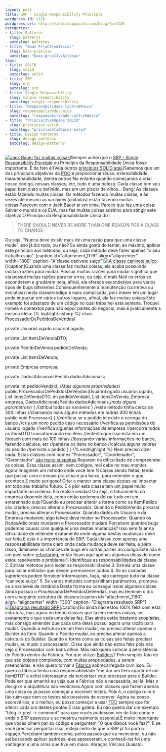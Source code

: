 ```yaml
--- 
layout: post
title: SRP - Single Responsibility Principle
wordpress_id: 1126
wordpress_url: http://viniciusquaiato.com/blog/?p=1126
categories: 
- title: Patterns
  slug: patterns
  autoslug: patterns
- title: "Boas Pr\xC3\xA1ticas"
  slug: boas-praticas
  autoslug: "boas-pr\xC3\xA1ticas"
tags: 
- title: SOLID
  slug: solid
  autoslug: solid
- title: SRP
  slug: srp
  autoslug: srp
- title: Single Responsibility
  slug: single-responsibility
  autoslug: single-responsibility
- title: "Responsabilidade \xC3\x9Anica"
  slug: responsabilidade-unica
  autoslug: "responsabilidade-\xC3\x9Anica"
- title: "Princ\xC3\xADpios SOLID"
  slug: principios-solid
  autoslug: "princ\xC3\xADpios-solid"
- title: Design Patterns
  slug: design-patterns
  autoslug: design-patterns
---
```

[![Jack Bauer faz muitas coisas!](http://viniciusquaiato.com/images_posts/jack-bauer-300x225.jpg "Jack Bauer faz muitas coisas!")](http://viniciusquaiato.com/images_posts/jack-bauer.jpg)Sempre achei que o [SRP - Single Responsibility Principle](http://www.objectmentor.com/resources/articles/srp.pdf) ou Princípio da Responsabilidade Única fosse importante. E de fato é!(Veja outros [princípios SOLID aqui](http://butunclebob.com/ArticleS.UncleBob.PrinciplesOfOod))Sabemos que um dos principais objetivos da [POO](http://en.wikipedia.org/wiki/Object-oriented_programming) é proporcionar reuso, extensibilidade, manutenabilidade, dentre outros.No entanto quando começamos a criar nosso código, nossas classes, etc, tudo é uma beleza. Cada classe tem seu papel bem claro e definido, mas em um piscar de olhos... Beng! As classes estão fazendo muitas coisas. Os métodos fazendo muitas coisas, e às vezes até mesmo as variáveis (coitadas) estão fazendo muitas coisas.Parecem com o Jack Bauer aí em cima. Parece que faz uma coisa: Salvar o mundo e os EUA, mas faz muitas coisas sozinho para atingir este objetivo.O Princípio da Responsabilidade Única diz:<blockquote>THERE SHOULD NEVER BE MORE THAN ONE REASON FOR A CLASS TO CHANGE.</blockquote>Ou seja, "Nunca deve existir mais de uma razão para que uma classe mude".Isso já diz tudo, ou não? Eu ainda gosto de tentar, ao máximo, aplicar este princípio aos métodos, ou seja, cada método deve fazer apenas "o seu trabalho sujo". [caption id="attachment_1178" align="aligncenter" width="300" caption="A classe canivete suíço"][![A classe canivete suíço](http://viniciusquaiato.com/images_posts/canivete-suico-300x212.jpg "A classe canivete suíço")](http://viniciusquaiato.com/images_posts/canivete-suico.jpg)[/caption]Quando uma classe faz muitas coisas, ela acaba possuindo muitas razões para mudar. Possuir muitas razões para mudar significa que ela possui muitas razões para ter erros, ou seja, é mais fácil os erros se esconderem e grudarem nela, afinal, ela oferece esconderijos para vários tipos de bugs diferentes.Consequentemente a manutenção (corretiva ou evolutiva) nesta classe/código é mais complicada, pois mexer em um lugar pode impactar em vários outros lugares, afinal, ela faz muitas coisas.Este exemplo foi adaptado de um código no qual trabalhei esta semana. Troquei nomes e contextos para não expor partes do negócio, mas é praticamente a mesma idéia:
{% highlight csharp %}
class ProcessadorDePedidosDeVendas{    

private UsuarioLogado usuarioLogado;
    
private List<itensdevendadto> itensDeVendaDTO;
    
private PedidoDeVenda pedidoDeVenda;
    
private List<itensdevenda> itensDeVenda;
    
private Empresa empresa;
    
private DadosAdicionaisPedido dadosAdicionais;
    
private int pedidoVendaId;
    /*Mais algumas propriedades*/    
public ProcessadorDePedidosDeVendas(UsuarioLogado usuarioLogado,
List<itensdevendadto> itensDeVendaDTO,                                        int pedidoVendaId,                                        List<itensdevenda> itensDeVenda,                                        Empresa empresa,                                        DadosAdicionaisPedido dadosAdicionais,/*mais alguns parametros*/)    {        //atribui todas as variáveis    }
    //este método tinha cerca de 300 linhas   //chamando mais alguns métodos em outras 400 linhas    
public void Processar()    {        //verificar se o pedido id existe e carrega do banco        //cria um novo pedido caso necessário        //verifica as permissões do usuário logado        //verifica algumas informações da empresa        //percorre todos os itensDTO transoformando em itens        //ententa que isso está em um foreach com mais de 100 linhas        //buscando várias informações no banco, fazendo cálculos, etc        //persiste os itens no banco        //calcula alguns valores do pedido        //persiste o pedido    }
}
</itensdevenda></itensdevendadto></itensdevenda></itensdevendadto>
{% endhighlight %}
Nem preciso dizer nada. Estas classes com nomes "Processador", "Coordenador", "Gerenciador" [são muito suspeitas](http://viniciusquaiato.com/blog/dica-de-leitura-clean-code/).Reparem na dificuldade de compreender as coisas. Essa classe assim, sem códigos, mal cabe no meu monitor. Agora imaginem um método onde você tem N coisas sendo feitas, tendo que passar com o mouse pra cima e pra baixo, para entender o que acontece.É muito perigoso! Criar e manter uma classe destas vai impactar em todo seu trabalho futuro. E o pior esta classe tem um papel muito importante no sistema. Ela realiza vendas! Ou seja, o faturamento da empresa depende dela, como então podemos deixar tudo em um emaranhado sujo?Quando eu precisar alterar a forma como os ItemPedido são criados, preciso alterar o Processador. Quando o PedidoVenda precisar mudar, preciso alterar o Processador. Quando dados do Usuario e da Empresa mudarem, algo talvez deva mudar no Processador. Quando os DadosAdicionais mudarem o Processador mudará.Percebem quantos bugs podemos causar com qualquer uma destas mudanças? Isso sem falar na dificuldade de entender exatamente onde alguma destas mudanças deve ser feita.E esta é a importância do SRP. Cada classe com apenas uma responsabilidade torna claro onde cada mudança deve ser feita, e além disso, diminuem as chances de bugs em outras partes do código.Este não é um post sobre [refactoring](http://en.wikipedia.org/wiki/Code_refactoring), então ficam aqui apenas algumas dicas de como estou resolvendo o problema:1. Identifique as responsabilidades da classe
2. Extraia métodos para isolar as responsabilidades
3. Extraia uma classe para isolar métodos que devem permanecer juntos
4. Se as camadas superiores podem fornecer informações, faça, não carregue tudo na classe "canivete suíço"
5. Se vários métodos compartilham parâmetros, promova-os a variáveis de instância
Desta forma eu consegui isolar algumas coisas. Ainda possuo o ProcessadorDePedidosDeVendas, mas eu terminei o dia com a seguinte estrutura de classes:[caption id="attachment_1180" align="aligncenter" width="300" caption="Diagrama resultado SRP"][![Diagrama resultado SRP](http://viniciusquaiato.com/images_posts/diagrama-300x221.jpg "Diagrama resultado SRP")](http://viniciusquaiato.com/images_posts/diagrama.jpg)[/caption]Eu ainda não estou 100% feliz com esta estrutura, mas agora eu tenho classes que fazem menos coisas, sei exatamente o que cada uma delas faz. Elas ainda estão bastante acopladas, mas consigo entender que cada uma delas possui agora uma razão para mudar. Quando a estrutura de um Item mudar, eu preciso alterar apenas o Builder do Item. Quando o Pedido mudar, eu preciso alterar apenas a estrutura do Builder. Quando a forma como as coisas são feitas precisar mudar, eu mudo o processador. Disse que ainda não estou feliz pois não vejo o Processador com bons olhos. Mas não quero colocar a persistência do Pedido dentro da Fábrica. Por que utilizei [Builders](http://en.wikipedia.org/wiki/Builder_pattern)? Pelo simples fato de que são objetos complexos, com muitas propriedades, a serem preenchidas, e não quero tornar a [Fábrica](http://en.wikipedia.org/wiki/Factory_method_pattern) sobrecarregada com isso. Eu quero a fábrica tenha uma responsabilidade "me dar um Item apartir de um ItemDTO" e achei interessante ela terceirizar este processo para o Builder. Pode ser que amanhã eu veja que a Fábrica não é necessária, sei lá. Mas o design e a arquitetura são evolutivas.Agora com classes que fazem apenas uma coisa eu já posso começar a escrever testes. Pois é, o código ruim é tão ruim que nem os testes são possíveis de escrever. Agora eu posso escrevê-los, e o melhor, eu posso começar a usar [TDD](http://viniciusquaiato.com/blog/category/tdd/) sempre que for alterar cada um destes pontos.É isso galera. Eu não queria dar um exemplo "blog -> post -> comment" para que vocês pudessem ver de fato como e onde o SRP apareceu e se mostrou realmente essencial.É muito importante que vocês olhem par ao código e perguntem "O que diabos você faz?". E se você precisar perguntar isso, esteja certo de que o SRP já foi para o espaço.Percebam também como, pelos passos que eu mencionei, eu não saí buscando aplicar padrões, eles apareceram, e conhecê-los foi uma vantagem e uma arma que tive em mãos. Abraços,Vinicius Quaiato.
